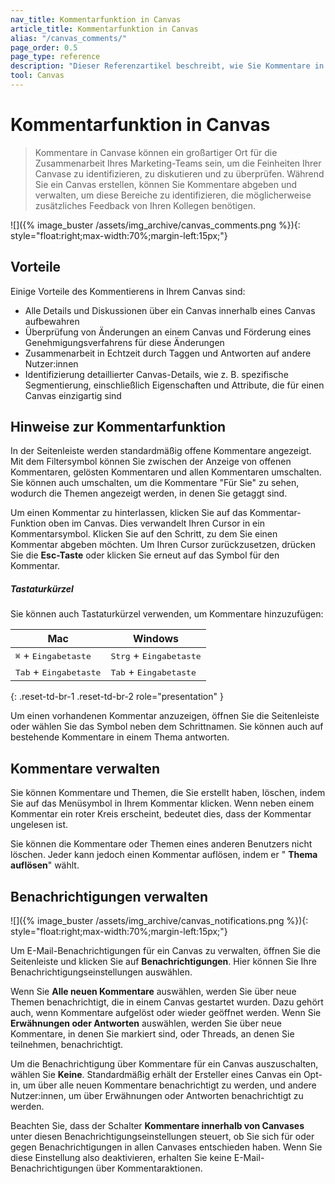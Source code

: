 ```yaml
---
nav_title: Kommentarfunktion in Canvas
article_title: Kommentarfunktion in Canvas
alias: "/canvas_comments/"
page_order: 0.5
page_type: reference
description: "Dieser Referenzartikel beschreibt, wie Sie Kommentare in Ihren Canvases erstellen und verwalten können."
tool: Canvas
---
```


# Kommentarfunktion in Canvas

> Kommentare in Canvase können ein großartiger Ort für die Zusammenarbeit Ihres Marketing-Teams sein, um die Feinheiten Ihrer Canvase zu identifizieren, zu diskutieren und zu überprüfen. Während Sie ein Canvas erstellen, können Sie Kommentare abgeben und verwalten, um diese Bereiche zu identifizieren, die möglicherweise zusätzliches Feedback von Ihren Kollegen benötigen.

\![]({% image_buster /assets/img_archive/canvas_comments.png %}){: style="float:right;max-width:70%;margin-left:15px;"}

## Vorteile

Einige Vorteile des Kommentierens in Ihrem Canvas sind:
- Alle Details und Diskussionen über ein Canvas innerhalb eines Canvas aufbewahren
- Überprüfung von Änderungen an einem Canvas und Förderung eines Genehmigungsverfahrens für diese Änderungen
- Zusammenarbeit in Echtzeit durch Taggen und Antworten auf andere Nutzer:innen 
- Identifizierung detaillierter Canvas-Details, wie z. B. spezifische Segmentierung, einschließlich Eigenschaften und Attribute, die für einen Canvas einzigartig sind

## Hinweise zur Kommentarfunktion

In der Seitenleiste werden standardmäßig offene Kommentare angezeigt. Mit dem Filtersymbol <i class="fa-solid fa-sliders"></i> können Sie zwischen der Anzeige von offenen Kommentaren, gelösten Kommentaren und allen Kommentaren umschalten. Sie können auch umschalten, um die Kommentare "Für Sie" zu sehen, wodurch die Themen angezeigt werden, in denen Sie getaggt sind.

Um einen Kommentar zu hinterlassen, klicken Sie auf das <i class="fas fa-comment"></i> Kommentar-Funktion oben im Canvas. Dies verwandelt Ihren Cursor in ein Kommentarsymbol. Klicken Sie auf den Schritt, zu dem Sie einen Kommentar abgeben möchten. Um Ihren Cursor zurückzusetzen, drücken Sie die **Esc-Taste** oder klicken Sie erneut auf das Symbol für den Kommentar. 

##### Tastaturkürzel

Sie können auch Tastaturkürzel verwenden, um Kommentare hinzuzufügen:

| Mac | Windows |
| --- | --- |
| <kbd>⌘</kbd> + <kbd>Eingabetaste</kbd> | <kbd>Strg</kbd> + <kbd>Eingabetaste</kbd>|
| <kbd>Tab</kbd> + <kbd>Eingabetaste</kbd> | <kbd>Tab</kbd> + <kbd>Eingabetaste</kbd> |
{: .reset-td-br-1 .reset-td-br-2 role="presentation" }

Um einen vorhandenen Kommentar anzuzeigen, öffnen Sie die Seitenleiste oder wählen Sie das Symbol <i class="fas fa-comment"></i> neben dem Schrittnamen. Sie können auch auf bestehende Kommentare in einem Thema antworten. 

## Kommentare verwalten

Sie können Kommentare und Themen, die Sie erstellt haben, löschen, indem Sie auf das Menüsymbol <i class="fa-solid fa-ellipsis-vertical"></i> in Ihrem Kommentar klicken. Wenn neben einem Kommentar ein roter Kreis erscheint, bedeutet dies, dass der Kommentar ungelesen ist.

Sie können die Kommentare oder Themen eines anderen Benutzers nicht löschen. Jeder kann jedoch einen Kommentar auflösen, indem er " **Thema auflösen**" wählt.

## Benachrichtigungen verwalten

\![]({% image_buster /assets/img_archive/canvas_notifications.png %}){: style="float:right;max-width:70%;margin-left:15px;"}

Um E-Mail-Benachrichtigungen für ein Canvas zu verwalten, öffnen Sie die Seitenleiste und klicken Sie auf <i class="fa-solid fa-bell"></i> **Benachrichtigungen**. Hier können Sie Ihre Benachrichtigungseinstellungen auswählen.

Wenn Sie **Alle neuen Kommentare** auswählen, werden Sie über neue Themen benachrichtigt, die in einem Canvas gestartet wurden. Dazu gehört auch, wenn Kommentare aufgelöst oder wieder geöffnet werden. Wenn Sie **Erwähnungen oder Antworten** auswählen, werden Sie über neue Kommentare, in denen Sie markiert sind, oder Threads, an denen Sie teilnehmen, benachrichtigt.

Um die Benachrichtigung über Kommentare für ein Canvas auszuschalten, wählen Sie **Keine**. Standardmäßig erhält der Ersteller eines Canvas ein Opt-in, um über alle neuen Kommentare benachrichtigt zu werden, und andere Nutzer:innen, um über Erwähnungen oder Antworten benachrichtigt zu werden.

Beachten Sie, dass der Schalter **Kommentare innerhalb von Canvases** unter diesen Benachrichtigungseinstellungen steuert, ob Sie sich für oder gegen Benachrichtigungen in allen Canvases entschieden haben. Wenn Sie diese Einstellung also deaktivieren, erhalten Sie keine E-Mail-Benachrichtigungen über Kommentaraktionen.


